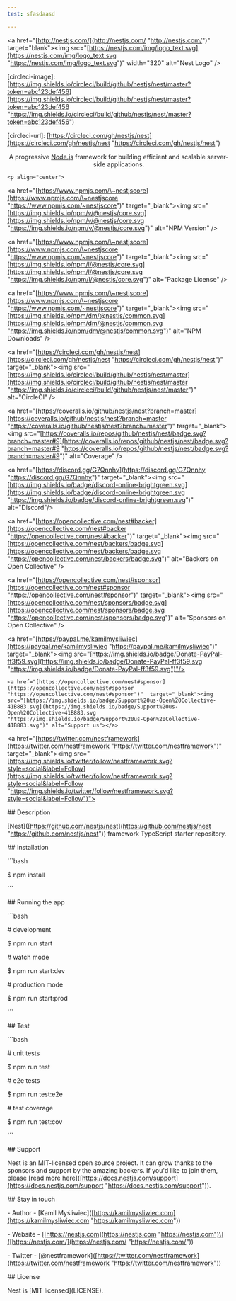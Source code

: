 ```yaml
---
test: sfasdaasd

---
```

<p align="center">

  <a href="[http://nestjs.com/](http://nestjs.com/ "http://nestjs.com/")" target="blank"><img src="[https://nestjs.com/img/logo_text.svg](https://nestjs.com/img/logo_text.svg "https://nestjs.com/img/logo_text.svg")" width="320" alt="Nest Logo" /></a>

</p>

\[circleci-image\]: [https://img.shields.io/circleci/build/github/nestjs/nest/master?token=abc123def456](https://img.shields.io/circleci/build/github/nestjs/nest/master?token=abc123def456 "https://img.shields.io/circleci/build/github/nestjs/nest/master?token=abc123def456")

\[circleci-url\]: [https://circleci.com/gh/nestjs/nest](https://circleci.com/gh/nestjs/nest "https://circleci.com/gh/nestjs/nest")

  <p align="center">A progressive <a href="[http://nodejs.org](http://nodejs.org "http://nodejs.org")" target="_blank">Node.js</a> framework for building efficient and scalable server-side applications.</p>

    <p align="center">

<a href="[https://www.npmjs.com/\~nestjscore](https://www.npmjs.com/\~nestjscore "https://www.npmjs.com/~nestjscore")" target="_blank"><img src="[https://img.shields.io/npm/v/@nestjs/core.svg](https://img.shields.io/npm/v/@nestjs/core.svg "https://img.shields.io/npm/v/@nestjs/core.svg")" alt="NPM Version" /></a>

<a href="[https://www.npmjs.com/\~nestjscore](https://www.npmjs.com/\~nestjscore "https://www.npmjs.com/~nestjscore")" target="_blank"><img src="[https://img.shields.io/npm/l/@nestjs/core.svg](https://img.shields.io/npm/l/@nestjs/core.svg "https://img.shields.io/npm/l/@nestjs/core.svg")" alt="Package License" /></a>

<a href="[https://www.npmjs.com/\~nestjscore](https://www.npmjs.com/\~nestjscore "https://www.npmjs.com/~nestjscore")" target="_blank"><img src="[https://img.shields.io/npm/dm/@nestjs/common.svg](https://img.shields.io/npm/dm/@nestjs/common.svg "https://img.shields.io/npm/dm/@nestjs/common.svg")" alt="NPM Downloads" /></a>

<a href="[https://circleci.com/gh/nestjs/nest](https://circleci.com/gh/nestjs/nest "https://circleci.com/gh/nestjs/nest")" target="_blank"><img src="[https://img.shields.io/circleci/build/github/nestjs/nest/master](https://img.shields.io/circleci/build/github/nestjs/nest/master "https://img.shields.io/circleci/build/github/nestjs/nest/master")" alt="CircleCI" /></a>

<a href="[https://coveralls.io/github/nestjs/nest?branch=master](https://coveralls.io/github/nestjs/nest?branch=master "https://coveralls.io/github/nestjs/nest?branch=master")" target="_blank"><img src="[https://coveralls.io/repos/github/nestjs/nest/badge.svg?branch=master#9](https://coveralls.io/repos/github/nestjs/nest/badge.svg?branch=master#9 "https://coveralls.io/repos/github/nestjs/nest/badge.svg?branch=master#9")" alt="Coverage" /></a>

<a href="[https://discord.gg/G7Qnnhy](https://discord.gg/G7Qnnhy "https://discord.gg/G7Qnnhy")" target="_blank"><img src="[https://img.shields.io/badge/discord-online-brightgreen.svg](https://img.shields.io/badge/discord-online-brightgreen.svg "https://img.shields.io/badge/discord-online-brightgreen.svg")" alt="Discord"/></a>

<a href="[https://opencollective.com/nest#backer](https://opencollective.com/nest#backer "https://opencollective.com/nest#backer")" target="_blank"><img src="[https://opencollective.com/nest/backers/badge.svg](https://opencollective.com/nest/backers/badge.svg "https://opencollective.com/nest/backers/badge.svg")" alt="Backers on Open Collective" /></a>

<a href="[https://opencollective.com/nest#sponsor](https://opencollective.com/nest#sponsor "https://opencollective.com/nest#sponsor")" target="_blank"><img src="[https://opencollective.com/nest/sponsors/badge.svg](https://opencollective.com/nest/sponsors/badge.svg "https://opencollective.com/nest/sponsors/badge.svg")" alt="Sponsors on Open Collective" /></a>

  <a href="[https://paypal.me/kamilmysliwiec](https://paypal.me/kamilmysliwiec "https://paypal.me/kamilmysliwiec")" target="_blank"><img src="[https://img.shields.io/badge/Donate-PayPal-ff3f59.svg](https://img.shields.io/badge/Donate-PayPal-ff3f59.svg "https://img.shields.io/badge/Donate-PayPal-ff3f59.svg")"/></a>

    <a href="[https://opencollective.com/nest#sponsor](https://opencollective.com/nest#sponsor "https://opencollective.com/nest#sponsor")"  target="_blank"><img src="[https://img.shields.io/badge/Support%20us-Open%20Collective-41B883.svg](https://img.shields.io/badge/Support%20us-Open%20Collective-41B883.svg "https://img.shields.io/badge/Support%20us-Open%20Collective-41B883.svg")" alt="Support us"></a>

  <a href="[https://twitter.com/nestframework](https://twitter.com/nestframework "https://twitter.com/nestframework")" target="_blank"><img src="[https://img.shields.io/twitter/follow/nestframework.svg?style=social&label=Follow](https://img.shields.io/twitter/follow/nestframework.svg?style=social&label=Follow "https://img.shields.io/twitter/follow/nestframework.svg?style=social&label=Follow")"></a>

</p>

  <!--\[!\[Backers on Open Collective\]([https://opencollective.com/nest/backers/badge.svg](https://opencollective.com/nest/backers/badge.svg "https://opencollective.com/nest/backers/badge.svg"))\]([https://opencollective.com/nest#backer](https://opencollective.com/nest#backer "https://opencollective.com/nest#backer"))

  \[!\[Sponsors on Open Collective\]([https://opencollective.com/nest/sponsors/badge.svg](https://opencollective.com/nest/sponsors/badge.svg "https://opencollective.com/nest/sponsors/badge.svg"))\]([https://opencollective.com/nest#sponsor](https://opencollective.com/nest#sponsor "https://opencollective.com/nest#sponsor"))-->

\## Description

\[Nest\]([https://github.com/nestjs/nest](https://github.com/nestjs/nest "https://github.com/nestjs/nest")) framework TypeScript starter repository.

\## Installation

\`\`\`bash

$ npm install

\`\`\`

\## Running the app

\`\`\`bash

\# development

$ npm run start

\# watch mode

$ npm run start:dev

\# production mode

$ npm run start:prod

\`\`\`

\## Test

\`\`\`bash

\# unit tests

$ npm run test

\# e2e tests

$ npm run test:e2e

\# test coverage

$ npm run test:cov

\`\`\`

\## Support

Nest is an MIT-licensed open source project. It can grow thanks to the sponsors and support by the amazing backers. If you'd like to join them, please \[read more here\]([https://docs.nestjs.com/support](https://docs.nestjs.com/support "https://docs.nestjs.com/support")).

\## Stay in touch

\- Author - \[Kamil Myśliwiec\]([https://kamilmysliwiec.com](https://kamilmysliwiec.com "https://kamilmysliwiec.com"))

\- Website - \[[https://nestjs.com](https://nestjs.com "https://nestjs.com")\]([https://nestjs.com/](https://nestjs.com/ "https://nestjs.com/"))

\- Twitter - \[@nestframework\]([https://twitter.com/nestframework](https://twitter.com/nestframework "https://twitter.com/nestframework"))

\## License

Nest is \[MIT licensed\](LICENSE).